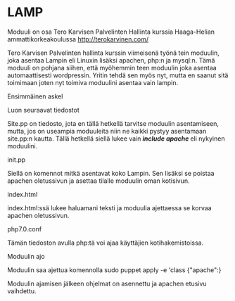 # LAMP
Moduuli on osa Tero Karvisen Palvelinten Hallinta kurssia Haaga-Helian ammattikorkeakoulussa http://terokarvinen.com/

Tero Karvisen Palvelinten hallinta kurssin viimeisenä työnä tein moduulin, joka asentaa Lampin eli Linuxin lisäksi apachen, php:n ja mysql:n. Tämä moduuli on pohjana siihen, että myöhemmin teen moduulin joka asentaa automaattisesti wordpressin. Yritin tehdä sen myös nyt, mutta en saanut sitä toimimaan joten nyt toimiva moduulini asentaa vain lampin.

Ensimmäinen askel

Luon seuraavat tiedostot

Site.pp on tiedosto, jota en tällä hetkellä tarvitse moduulin asentamiseen, mutta, jos on useampia moduuleita niin ne kaikki pystyy asentamaan site.pp:n kautta. Tällä hetkellä siellä lukee vain<em><strong> include apache </strong></em>eli nykyinen moduulini.

init.pp

Siellä on komennot mitkä asentavat koko Lampin. Sen lisäksi se poistaa apachen oletussivun ja asettaa tilalle moduulin oman kotisivun.


index.html

index.html:ssä lukee haluamani teksti ja moduulia ajettaessa se korvaa apachen oletussivun.

php7.0.conf

Tämän tiedoston avulla php:tä voi ajaa käyttäjien kotihakemistoissa.

Moduulin ajo

Moduulin saa ajettua komennolla sudo puppet apply -e 'class {"apache":}


Moduulin ajamisen jälkeen ohjelmat on asennettu ja apachen etusivu vaihdettu.
